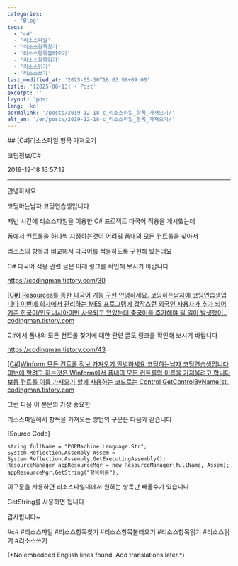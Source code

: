 ```yaml
---
categories:
  - 'Blog'
tags:
  - 'c#'
  - '리소스파일'
  - '리소스항목찾기'
  - '리소스항목불러오기'
  - '리소스항목읽기'
  - '리소스읽기'
  - '리소스쓰기'
last_modified_at: '2025-05-30T16:03:56+09:00'
title: '[2025-08-13] - Post'
excerpt: ''
layout: 'post'
lang: 'ko'
permalink: '/posts/2019-12-18-c_리소스파일_항목_가져오기/'
alt_en: '/en/posts/2019-12-18-c_리소스파일_항목_가져오기/'
---
```


<div class="lang-panel lang-ko" lang="ko">
## [C#]리소스파일 항목 가져오기

코딩정보/C#

2019-12-18 16:57:12

* * *

안녕하세요

코딩하는남자 코딩연습생입니다

저번 시간에 리소스파일을 이용한 C# 프로젝트 다국어 적용을 게시했는데

폼에서 컨트롤을 하나씩 지정하는것이 어려워 폼내의 모든 컨트롤을 찾아서

리소스의 항목과 비교해서 다국어를 적용하도록 구현해 봤는데요

C# 다국어 적용 관련 글은 아래 링크를 확인해 보시기 바랍니다

<https://codingman.tistory.com/30>

[ [C#] Resources를 통한 다국어 기능 구현 안녕하세요. 코딩하는남자에 코딩연습생입니다 이번에 회사에서 관리하는 MES 프로그램에
갑작스런 외국인 사용자가 추가 되어 기존 한국어/인도네시아어만 사용되고 있었는데 중국어를 추가해야 될 일이 발생했어..
codingman.tistory.com ](https://codingman.tistory.com/30)

C#에서 폼내의 모든 컨트롤 찾기에 대한 관련 글도 링크를 확인해 보시기 바랍니다

<https://codingman.tistory.com/43>

[ [C#]Winform 모든 컨트롤 정보 가져오기 안녕하세요 코딩하는남자 코딩연습생입니다 이번에 할려고 하는것은 Winform에서 폼내의
모든 컨트롤의 이름을 가져올려고 합니다 보통 컨트롤 이름 가져오기 할께 사용하는 코드로는 Control
GetControlByName(st.. codingman.tistory.com
](https://codingman.tistory.com/43)

그런 다음 이 본문의 가장 중요한

리소스파일에서 항목을 가져오는 방법의 구문은 다음과 같습니다

[Source Code]

    
    
    string fullName = "POPMachine.Language.Str";
    System.Reflection.Assembly Assem = System.Reflection.Assembly.GetExecutingAssembly();
    ResourceManager appResourceMgr = new ResourceManager(fullName, Assem);
    appResourceMgr.GetString("항목이름");

이구문을 사용하면 리소스파일내에서 원하는 항목만 빼올수가 있습니다

GetString를 사용하면 됩니다

감사합니다~

  

#c# #리소스파일 #리소스항목찾기 #리소스항목불러오기 #리소스항목읽기 #리소스읽기 #리소스쓰기


</div>
<div class="lang-panel lang-en" lang="en">
(*No embedded English lines found. Add translations later.*)

</div>
